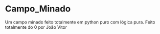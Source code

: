 # Campo_Minado
Um campo minado feito totalmente em python puro com lógica pura. Feito totalmente do 0 por João Vitor
